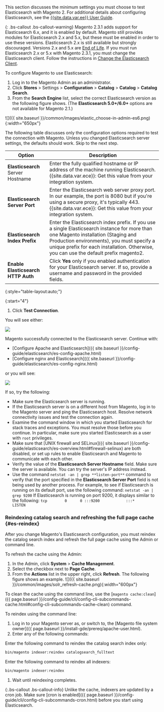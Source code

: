 This section discusses the minimum settings you must choose to test Elasticsearch with Magento 2.
For additional details about configuring Elasticsearch, see the [{{site.data.var.ee}} User Guide](http://docs.magento.com/m2/ee/user_guide/catalog/search-elasticsearch.html).

{: .bs-callout .bs-callout-warning}
Magento 2.3.1 adds support for Elasticsearch 6.x, and it is enabled by default.
Magento still provides modules for Elasticsearch 2.x and 5.x, but these must be enabled in order to use these versions.
Elasticsearch 2.x is still available but strongly discouraged. Versions 2.x and 5.x are [End of Life](https://www.elastic.co/support/eol).
If you must run Elasticsearch 2.x or 5.x with Magento 2.3.1, you must change the Elasticsearch client.
Follow the instructions in [Change the Elasticsearch Client]({{page.baseurl}}/config-guide/elasticsearch/es-downgrade.html).

To configure Magento to use Elasticsearch:

1. Log in to the Magento Admin as an administrator.
1. Click **Stores** > Settings > **Configuration** > **Catalog** > **Catalog** > **Catalog Search**.
1. From the **Search Engine** list, select the correct Elasticsearch version as the following figure shows.
   (The **Elasticsearch 5.0+/6.0+** options are not available for Magento 2.1.)

![]({{ site.baseurl }}/common/images/elastic_choose-in-admin-es6.png){:width="650px"}

The following table discusses only the configuration options required to test the connection with Magento.
Unless you changed Elasticsearch server settings, the defaults should work. Skip to the next step.

|Option|Description|
|--- |--- |
|**Elasticsearch** Server Hostname|Enter the fully qualified hostname or IP address of the machine running Elasticsearch. {{site.data.var.ece}}: Get this value from your integration system.|
|**Elasticsearch Server Port**|Enter the Elasticsearch web server proxy port. In our example, the port is 8080 but if you're using a secure proxy, it's typically 443. {{site.data.var.ece}}: Get this value from your integration system.|
|**Elasticsearch Index Prefix**|Enter the Elasticsearch index prefix. If you use a single Elasticsearch instance for more than one Magento installation (Staging and Production environments), you must specify a unique prefix for each installation. Otherwise, you can use the default prefix magento2.|
|**Enable Elasticsearch HTTP Auth**|Click **Yes** only if you enabled authentication for your Elasticsearch server. If so, provide a username and password in the provided fields.|
{:style="table-layout:auto;"}

{:start="4"}
1. Click **Test Connection**.

You will see either:

<img src="{{ site.baseurl }}/common/images/elastic_test-success.png">

Magento successfully connected to the Elasticsearch server.
Continue with:

* [Configure Apache and Elasticsearch]({{ site.baseurl }}/config-guide/elasticsearch/es-config-apache.html)
* [Configure nginx and Elasticsearch]({{ site.baseurl }}/config-guide/elasticsearch/es-config-nginx.html)

or you will see:

<img src="{{ site.baseurl }}/common/images/elastic_test-fail.png">

If so, try the following:

* Make sure the Elasticsearch server is running.
* If the Elasticsearch server is on a different host from Magento, log in to the Magento server and ping the Elasticsearch host. Resolve network connectivity issues and test the connection again.
* Examine the command window in which you started Elasticsearch for stack traces and exceptions. You must resolve those before you continue.
In particular, make sure you started Elasticsearch as a user with `root` privileges.
* Make sure that [UNIX firewall and SELinux]({{ site.baseurl }}/config-guide/elasticsearch/es-overview.html#firewall-selinux) are both disabled, or set up rules to enable Elasticsearch and Magento to communicate with each other.
* Verify the value of the **Elasticsearch Server Hostname** field. Make sure the server is available. You can try the server's IP address instead.
* Use the command `netstat -an | grep **listen-port**` command to verify that the port specified in the **Elasticsearch Server Port** field is not being used by another process.
  For example, to see if Elasticsearch is running on its default port, use the following command:
  `netstat -an | grep 9200`
  If Elasticsearch is running on port 9200, it displays similar to the following:
  `tcp        0      0 :::9200            :::*          LISTEN`

### Reindexing catalog search and refreshing the full page cache {#es-reindex}

After you change Magento's Elasticsearch configuration, you must reindex the catalog search index and refresh the full page cache using the Admin or command line.

To refresh the cache using the Admin:

1. In the Admin, click **System** > **Cache Management**.
1. Select the checkbox next to **Page Cache**.
1. From the **Actions** list in the upper right, click **Refresh**.
   The following figure shows an example.
   ![]({{ site.baseurl }}/common/images/solr_refresh-cache.png){:width="600px"}

To clean the cache using the command line, use the [`magento cache:clean`]({{ page.baseurl }}/config-guide/cli/config-cli-subcommands-cache.html#config-cli-subcommands-cache-clean) command.

To reindex using the command line:

1. Log in to your Magento server as, or switch to, the [Magento file system owner]({{ page.baseurl }}/install-gde/prereq/apache-user.html).
1. Enter any of the following commands:

Enter the following command to reindex the catalog search index only:

```bash
bin/magento indexer:reindex catalogsearch_fulltext
```

Enter the following command to reindex all indexers:

```bash
bin/magento indexer:reindex
```

1. Wait until reindexing completes.

{:.bs-callout .bs-callout-info}
Unlike the cache, indexers are updated by a cron job. Make sure [cron is enabled]({{ page.baseurl }}/config-guide/cli/config-cli-subcommands-cron.html) before you start using Elasticsearch.
